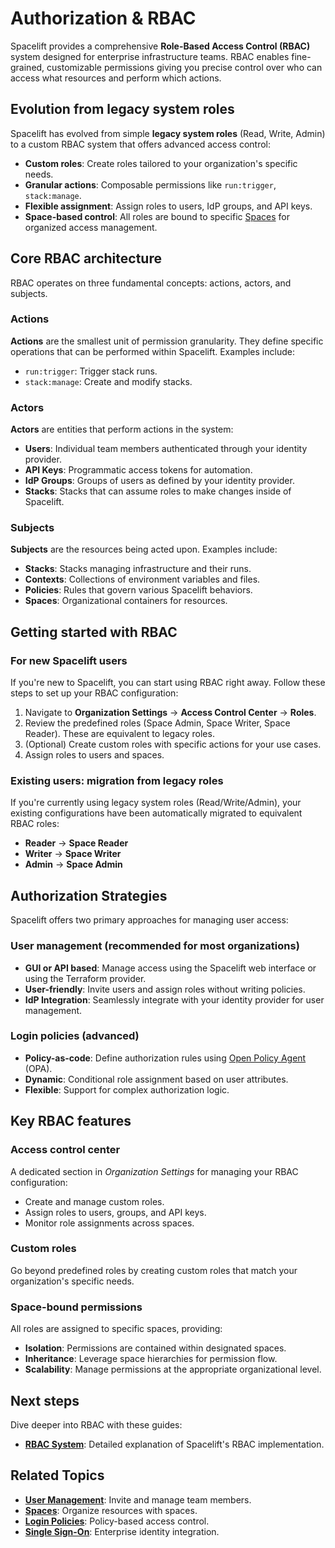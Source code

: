 # Authorization & RBAC

Spacelift provides a comprehensive **Role-Based Access Control (RBAC)** system designed for enterprise infrastructure teams. RBAC enables fine-grained, customizable permissions giving you precise control over who can access what resources and perform which actions.

## Evolution from legacy system roles

Spacelift has evolved from simple **legacy system roles** (Read, Write, Admin) to a custom RBAC system that offers advanced access control:

- **Custom roles**: Create roles tailored to your organization's specific needs.
- **Granular actions**: Composable permissions like `run:trigger`, `stack:manage`.
- **Flexible assignment**: Assign roles to users, IdP groups, and API keys.
- **Space-based control**: All roles are bound to specific [Spaces](../spaces/README.md) for organized access management.

## Core RBAC architecture

RBAC operates on three fundamental concepts: actions, actors, and subjects.

### Actions

**Actions** are the smallest unit of permission granularity. They define specific operations that can be performed within Spacelift. Examples include:

- `run:trigger`: Trigger stack runs.
- `stack:manage`: Create and modify stacks.

### Actors

**Actors** are entities that perform actions in the system:

- **Users**: Individual team members authenticated through your identity provider.
- **API Keys**: Programmatic access tokens for automation.
- **IdP Groups**: Groups of users as defined by your identity provider.
- **Stacks**: Stacks that can assume roles to make changes inside of Spacelift.

### Subjects

**Subjects** are the resources being acted upon. Examples include:

- **Stacks**: Stacks managing infrastructure and their runs.
- **Contexts**: Collections of environment variables and files.
- **Policies**: Rules that govern various Spacelift behaviors.
- **Spaces**: Organizational containers for resources.

## Getting started with RBAC

### For new Spacelift users

If you're new to Spacelift, you can start using RBAC right away. Follow these steps to set up your RBAC configuration:

1. Navigate to **Organization Settings** → **Access Control Center** → **Roles**.
2. Review the predefined roles (Space Admin, Space Writer, Space Reader). These are equivalent to legacy roles.
3. (Optional) Create custom roles with specific actions for your use cases.
4. Assign roles to users and spaces.

### Existing users: migration from legacy roles

If you're currently using legacy system roles (Read/Write/Admin), your existing configurations have been automatically migrated to equivalent RBAC roles:

- **Reader** → **Space Reader**
- **Writer** → **Space Writer**
- **Admin** → **Space Admin**

## Authorization Strategies

Spacelift offers two primary approaches for managing user access:

### User management (recommended for most organizations)

- **GUI or API based**: Manage access using the Spacelift web interface or using the Terraform provider.
- **User-friendly**: Invite users and assign roles without writing policies.
- **IdP Integration**: Seamlessly integrate with your identity provider for user management.

### Login policies (advanced)

- **Policy-as-code**: Define authorization rules using [Open Policy Agent](https://www.openpolicyagent.org/) (OPA).
- **Dynamic**: Conditional role assignment based on user attributes.
- **Flexible**: Support for complex authorization logic.

## Key RBAC features

### Access control center

A dedicated section in _Organization Settings_ for managing your RBAC configuration:

- Create and manage custom roles.
- Assign roles to users, groups, and API keys.
- Monitor role assignments across spaces.

### Custom roles

Go beyond predefined roles by creating custom roles that match your organization's specific needs.

### Space-bound permissions

All roles are assigned to specific spaces, providing:

- **Isolation**: Permissions are contained within designated spaces.
- **Inheritance**: Leverage space hierarchies for permission flow.
- **Scalability**: Manage permissions at the appropriate organizational level.

## Next steps

Dive deeper into RBAC with these guides:

- **[RBAC System](rbac-system.md)**: Detailed explanation of Spacelift's RBAC implementation.

## Related Topics

- **[User Management](../user-management/README.md)**: Invite and manage team members.
- **[Spaces](../spaces/README.md)**: Organize resources with spaces.
- **[Login Policies](../policy/login-policy.md)**: Policy-based access control.
- **[Single Sign-On](../../integrations/single-sign-on/README.md)**: Enterprise identity integration.
